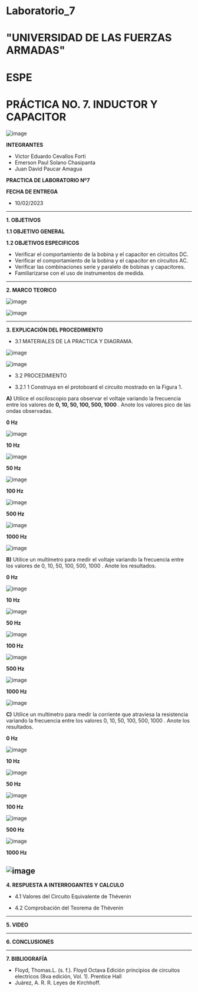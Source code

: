 # Laboratorio_7

# "UNIVERSIDAD DE LAS FUERZAS ARMADAS"
# ESPE
# PRÁCTICA NO. 7. INDUCTOR Y CAPACITOR

![image](https://user-images.githubusercontent.com/116772918/200762591-a164d8db-c02e-4269-8bb4-0bc4c810d79f.png)

**INTEGRANTES**
 
* Victor Eduardo Cevallos Forti
* Emerson Paul Solano Chasipanta
* Juan David Paucar Amagua


**PRACTICA DE LABORATORIO Nº7**

**FECHA DE ENTREGA**
* 10/02/2023
--------------------------------------------------------------------------------------------------------------------------------------------------------------------------------------

**1. OBJETIVOS**

**1.1  OBJETIVO GENERAL**



**1.2  OBJETIVOS ESPECIFICOS**

* Verificar el comportamiento de la bobina y el capacitor en circuitos DC.
* Verificar el comportamiento de la bobina y el capacitor en circuitos AC.
* Verificar las combinaciones serie y paralelo de bobinas y capacitores.
* Familiarizarse con el uso de instrumentos de medida.



--------------------------------------------------------------------------------------------------------------------------------------------------------------------------------------
**2. MARCO TEORICO**

![image](https://user-images.githubusercontent.com/116772918/217944054-dc091c25-39ec-4f27-a321-a7bdaa16d77c.png)


![image](https://user-images.githubusercontent.com/116772918/217948499-3554c158-f6fb-471d-b8b1-3583a4ff0397.png)




--------------------------------------------------------------------------------------------------------------------------------------------------------------------------------------
**3. EXPLICACIÓN DEL PROCEDIMIENTO**

* 3.1 MATERIALES DE LA PRACTICA Y DIAGRAMA.

![image](https://user-images.githubusercontent.com/116772918/217965289-543156ac-b086-41e7-9f01-7698bf43ec29.png)


![image](https://user-images.githubusercontent.com/116772918/217965196-28c41884-0fe8-475b-beb6-0d638f7fb35a.png)


* 3.2 PROCEDIMIENTO

* 3.2.1 1 Construya en el protoboard el circuito mostrado en la Figura 1.

**A)** Utilice el osciloscopio para observar el voltaje variando la frecuencia entre los valores de **0, 10, 50, 100, 500, 1000** . Anote los valores pico de las ondas observadas.

**0 Hz**

![image](https://user-images.githubusercontent.com/116772918/217969743-ba87c5e8-2fc9-4509-96b4-4d19e52198be.png)

**10 Hz**

![image](https://user-images.githubusercontent.com/116772918/217989209-2670273e-8e1b-431e-a95b-870235878612.png)

**50 Hz**

![image](https://user-images.githubusercontent.com/116772918/217989480-1333caa0-cff7-4cfc-be14-f0201b208317.png)

**100 Hz**

![image](https://user-images.githubusercontent.com/116772918/217990065-22994cb8-d1c4-4201-a4df-dcd5ad2ec3c1.png)


**500 Hz**

![image](https://user-images.githubusercontent.com/116772918/217990315-7aa61b00-a68a-49be-b098-52e4f24ae272.png)


**1000 Hz**

![image](https://user-images.githubusercontent.com/116772918/217990630-118e2150-3e73-447a-b11b-ac18f616afc4.png)


**B)** Utilice un multímetro para medir el voltaje variando la frecuencia entre los valores de 0, 10, 50, 100, 500, 1000 . Anote los resultados.


**0 Hz**

![image](https://user-images.githubusercontent.com/116772918/218092910-87572a1f-ea0b-46ca-80b6-9aa2e528d054.png)

**10 Hz**

![image](https://user-images.githubusercontent.com/116772918/218093094-3083d3c1-70ae-46c5-af28-f6d4749db339.png)

**50 Hz**

![image](https://user-images.githubusercontent.com/116772918/218093221-e36f5f22-517a-4d4e-bba0-0d998bbd42bd.png)

**100 Hz**

![image](https://user-images.githubusercontent.com/116772918/218093456-f846b7b3-9baa-46d5-bd6a-c05e96f88810.png)

**500 Hz**

![image](https://user-images.githubusercontent.com/116772918/218093794-7b4d7347-b780-4ea1-a349-b40948048133.png)


**1000 Hz**

![image](https://user-images.githubusercontent.com/116772918/218094711-d4aa6d85-3f3d-4bf8-b4ea-ced6571421db.png)


**C)** Utilice un multímetro para medir la corriente que atraviesa la resistencia variando la frecuencia entre los valores 0, 10, 50, 100, 500, 1000 . Anote los resultados.


**0 Hz**

![image](https://user-images.githubusercontent.com/116772918/218096283-69f7524e-fea1-45d9-b4b9-2bff83978ff5.png)

**10 Hz**

![image](https://user-images.githubusercontent.com/116772918/218096117-b245919d-a8f3-4be8-b549-a55e4864b71b.png)

**50 Hz**

![image](https://user-images.githubusercontent.com/116772918/218095825-e440549f-3138-41b1-8470-987e80dbc19e.png)

**100 Hz**

![image](https://user-images.githubusercontent.com/116772918/218095637-41bad1b0-18d2-4563-b417-b4a9d3b05118.png)

**500 Hz**

![image](https://user-images.githubusercontent.com/116772918/218095543-a31431e0-2181-4ef4-874a-9fd69e848c3b.png)


**1000 Hz**

![image](https://user-images.githubusercontent.com/116772918/218095423-a32317a9-52b6-460b-a5fb-701e0f9210c3.png)
-----------------------------------------------------------------------------------------------------------------------------------------------
**4. RESPUESTA A INTERROGANTES Y CALCULO**

* 4.1 Valores del Circuito Equivalente de Thévenin




  
* 4.2 Comprobación del Teorema de Thévenin







--------------------------------------------------------------------------------------------------------------------------------------------------------------------------------------

**5. VIDEO**




--------------------------------------------------------------------------------------------------------------------------------------------------------------------------------------

**6. CONCLUSIONES**


----------------------------------------------------------------------------------------------------------------------------------------------------------------------------------------

**7. BIBLIOGRAFÍA**
* Floyd, Thomas.L. (s. f.). Floyd Octava Edición principios de circuitos electricos (8va edición, Vol. 1). Prentice Hall
* Juárez, A. R. R. Leyes de Kirchhoff.
